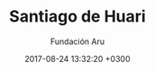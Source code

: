---
layout: post
title:  Santiago de Huari
date:   2017-08-24 13:32:20 +0300
description: Municipio de Huari, Departamento de Oruro
img: huari2.jpg
tags: [Migración Interna]
author: Fundación Aru
---